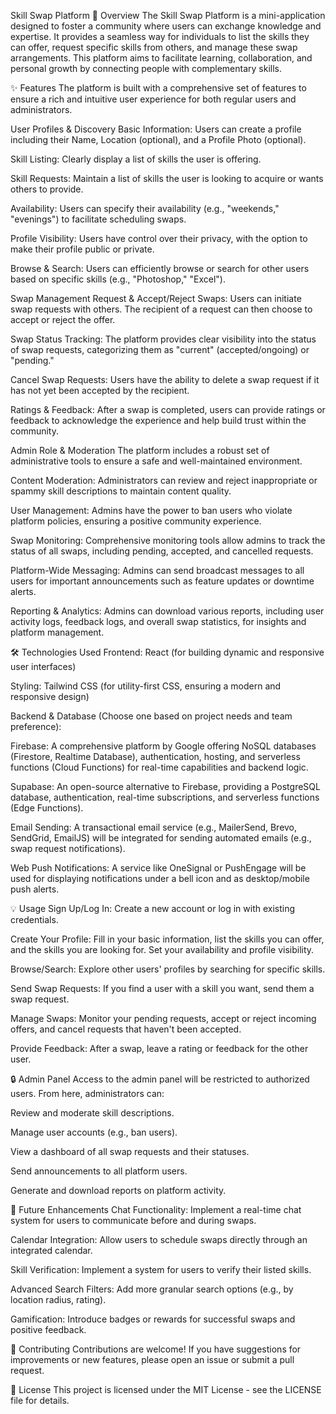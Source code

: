 Skill Swap Platform
🌟 Overview
The Skill Swap Platform is a mini-application designed to foster a community where users can exchange knowledge and expertise. It provides a seamless way for individuals to list the skills they can offer, request specific skills from others, and manage these swap arrangements. This platform aims to facilitate learning, collaboration, and personal growth by connecting people with complementary skills.

✨ Features
The platform is built with a comprehensive set of features to ensure a rich and intuitive user experience for both regular users and administrators.

User Profiles & Discovery
Basic Information: Users can create a profile including their Name, Location (optional), and a Profile Photo (optional).

Skill Listing: Clearly display a list of skills the user is offering.

Skill Requests: Maintain a list of skills the user is looking to acquire or wants others to provide.

Availability: Users can specify their availability (e.g., "weekends," "evenings") to facilitate scheduling swaps.

Profile Visibility: Users have control over their privacy, with the option to make their profile public or private.

Browse & Search: Users can efficiently browse or search for other users based on specific skills (e.g., "Photoshop," "Excel").

Swap Management
Request & Accept/Reject Swaps: Users can initiate swap requests with others. The recipient of a request can then choose to accept or reject the offer.

Swap Status Tracking: The platform provides clear visibility into the status of swap requests, categorizing them as "current" (accepted/ongoing) or "pending."

Cancel Swap Requests: Users have the ability to delete a swap request if it has not yet been accepted by the recipient.

Ratings & Feedback: After a swap is completed, users can provide ratings or feedback to acknowledge the experience and help build trust within the community.

Admin Role & Moderation
The platform includes a robust set of administrative tools to ensure a safe and well-maintained environment.

Content Moderation: Administrators can review and reject inappropriate or spammy skill descriptions to maintain content quality.

User Management: Admins have the power to ban users who violate platform policies, ensuring a positive community experience.

Swap Monitoring: Comprehensive monitoring tools allow admins to track the status of all swaps, including pending, accepted, and cancelled requests.

Platform-Wide Messaging: Admins can send broadcast messages to all users for important announcements such as feature updates or downtime alerts.

Reporting & Analytics: Admins can download various reports, including user activity logs, feedback logs, and overall swap statistics, for insights and platform management.

🛠️ Technologies Used
Frontend: React (for building dynamic and responsive user interfaces)

Styling: Tailwind CSS (for utility-first CSS, ensuring a modern and responsive design)

Backend & Database (Choose one based on project needs and team preference):

Firebase: A comprehensive platform by Google offering NoSQL databases (Firestore, Realtime Database), authentication, hosting, and serverless functions (Cloud Functions) for real-time capabilities and backend logic.

Supabase: An open-source alternative to Firebase, providing a PostgreSQL database, authentication, real-time subscriptions, and serverless functions (Edge Functions).

Email Sending: A transactional email service (e.g., MailerSend, Brevo, SendGrid, EmailJS) will be integrated for sending automated emails (e.g., swap request notifications).

Web Push Notifications: A service like OneSignal or PushEngage will be used for displaying notifications under a bell icon and as desktop/mobile push alerts.

💡 Usage
Sign Up/Log In: Create a new account or log in with existing credentials.

Create Your Profile: Fill in your basic information, list the skills you can offer, and the skills you are looking for. Set your availability and profile visibility.

Browse/Search: Explore other users' profiles by searching for specific skills.

Send Swap Requests: If you find a user with a skill you want, send them a swap request.

Manage Swaps: Monitor your pending requests, accept or reject incoming offers, and cancel requests that haven't been accepted.

Provide Feedback: After a swap, leave a rating or feedback for the other user.

🔒 Admin Panel
Access to the admin panel will be restricted to authorized users. From here, administrators can:

Review and moderate skill descriptions.

Manage user accounts (e.g., ban users).

View a dashboard of all swap requests and their statuses.

Send announcements to all platform users.

Generate and download reports on platform activity.

🚀 Future Enhancements
Chat Functionality: Implement a real-time chat system for users to communicate before and during swaps.

Calendar Integration: Allow users to schedule swaps directly through an integrated calendar.

Skill Verification: Implement a system for users to verify their listed skills.

Advanced Search Filters: Add more granular search options (e.g., by location radius, rating).

Gamification: Introduce badges or rewards for successful swaps and positive feedback.

🤝 Contributing
Contributions are welcome! If you have suggestions for improvements or new features, please open an issue or submit a pull request.

📄 License
This project is licensed under the MIT License - see the LICENSE file for details.
